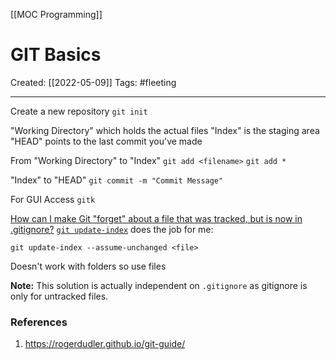 [[MOC Programming]]

# GIT Basics
Created:  [[2022-05-09]]
Tags: #fleeting  

---
Create a new repository
`git init`

"Working Directory"     which holds the actual files
"Index"                          is the staging area
"HEAD"                         points to the last commit you've made

From "Working Directory" to "Index"
`git add <filename>`
`git add *`

"Index" to "HEAD"
`git commit -m "Commit Message"`


For GUI Access
`gitk`


[How can I make Git "forget" about a file that was tracked, but is now in .gitignore?](https://stackoverflow.com/questions/1274057/how-can-i-make-git-forget-about-a-file-that-was-tracked-but-is-now-in-gitign)
[`git update-index`](https://www.git-scm.com/docs/git-update-index) does the job for me:
```
git update-index --assume-unchanged <file>
```

Doesn't work with folders so use files

**Note:** This solution is actually independent on `.gitignore` as gitignore is only for untracked files.










### References
1. https://rogerdudler.github.io/git-guide/